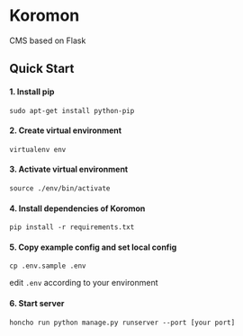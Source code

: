 Koromon
=====
CMS based on Flask

## Quick Start

#### 1. Install pip
`sudo apt-get install python-pip`

#### 2. Create virtual environment
`virtualenv env`

#### 3. Activate virtual environment
`source ./env/bin/activate`

#### 4. Install dependencies of Koromon
`pip install -r requirements.txt`

#### 5. Copy example config and set local config
`cp .env.sample .env`

edit `.env` according to your environment

#### 6. Start server
`honcho run python manage.py runserver --port [your port]`
